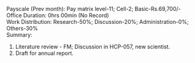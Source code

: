 Payscale (Prev month): Pay matrix level-11; Cell-2; Basic-Rs.69,700/-\
Office Duration: 0hrs 00min (No Record)\
Work Distribution: Research-50%; Discussion-20%; Administration-0%; Others-30%\
Summary:
1. Literature review - FM; Discussion in HCP-057, new scientist.
2. Draft for annual report.  

